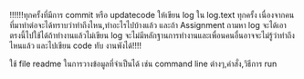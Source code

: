 !!!!!!ทุกครั้งที่มีการ commit หรือ updatecode ให้เขียน log ใน log.text ทุกครั้ง เนื่องจากคนที่มาทำต่อจะได้ทราบว่าทำถึงไหน,ทำอะไรไปบ้างแล้ว และถ้า Assignment ถามหา log จะได้เอาตรงนี้ไปใช้ได้ถ้าทำงานแล้วไม่เขียน log จะไม่มีหลักฐานการทำงานและเพื่อนคนอื่นอาจจะไม่รู้ว่าทำถึงไหนแล้ว และไปเขียน code ทับ งานพังได้!!!!

ใช้ file readme ในการวางข้อมูลที่จำเป็นได้ เช่น command line ต่างๆ,คำสั่ง,วิธีการ run
